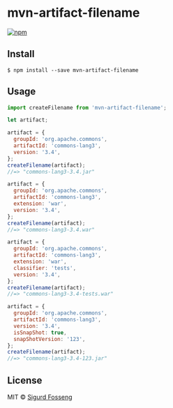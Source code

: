 # mvn-artifact-filename

[![npm][npm-image]][npm-url]

[travis-image]: https://img.shields.io/travis/laat/mvn-dl.svg?style=flat&branch=master
[travis-url]: https://travis-ci.org/laat/mvn-dl
[npm-image]: https://img.shields.io/npm/v/mvn-artifact-filename.svg?style=flat
[npm-url]: https://npmjs.org/package/mvn-artifact-filename

## Install

```
$ npm install --save mvn-artifact-filename
```

## Usage

```javascript
import createFilename from 'mvn-artifact-filename';

let artifact;

artifact = {
  groupId: 'org.apache.commons',
  artifactId: 'commons-lang3',
  version: '3.4',
};
createFilename(artifact);
//=> "commons-lang3-3.4.jar"

artifact = {
  groupId: 'org.apache.commons',
  artifactId: 'commons-lang3',
  extension: 'war',
  version: '3.4',
};
createFilename(artifact);
//=> "commons-lang3-3.4.war"

artifact = {
  groupId: 'org.apache.commons',
  artifactId: 'commons-lang3',
  extension: 'war',
  classifier: 'tests',
  version: '3.4',
};
createFilename(artifact);
//=> "commons-lang3-3.4-tests.war"

artifact = {
  groupId: 'org.apache.commons',
  artifactId: 'commons-lang3',
  version: '3.4',
  isSnapShot: true,
  snapShotVersion: '123',
};
createFilename(artifact);
//=> "commons-lang3-3.4-123.jar"
```

## License

MIT © [Sigurd Fosseng](http://github.com/laat)

